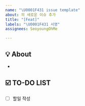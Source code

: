 ```yaml
---
name: "\U0001F431 issue template"
about: 의 새로운 이슈 추가
title: "[Feat]"
labels: "\U0001F431 서영"
assignees: SeoyoungOhMe

---
```


## 💡 About
<!--무엇에 관한 이슈인지 소개해주세요.-->
- 

## ☑️ TO-DO LIST
<!--구체적인 할 일을 작성해주세요.-->
- [ ] 할일 작성
